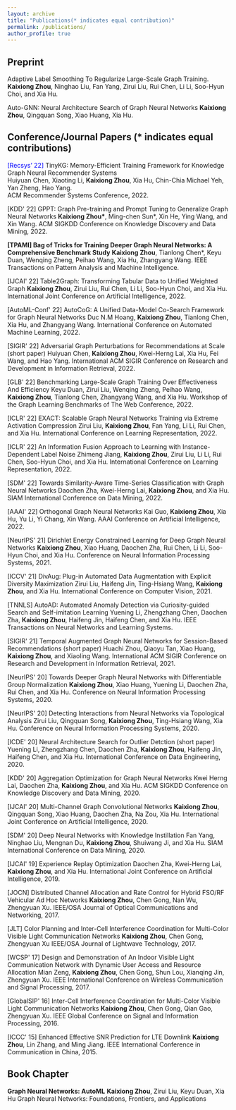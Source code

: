 ```yaml
---
layout: archive
title: "Publications(* indicates equal contribution)"
permalink: /publications/
author_profile: true
---
```


## Preprint
Adaptive Label Smoothing To Regularize Large-Scale Graph Training.
<b>Kaixiong Zhou</b>, Ninghao Liu, Fan Yang, Zirui Liu, Rui Chen, Li Li, Soo-Hyun Choi, and Xia Hu.

Auto-GNN: Neural Architecture Search of Graph Neural Networks
<b>Kaixiong Zhou</b>, Qingquan Song, Xiao Huang, Xia Hu.


## Conference/Journal Papers (* indicates equal contributions)
<font color="blue">[Recsys’ 22]</font> TinyKG: Memory-Efficient Training Framework for Knowledge Graph Neural Recommender
Systems<br>
Huiyuan Chen, Xiaoting Li, <b>Kaixiong Zhou</b>, Xia Hu, Chin-Chia Michael Yeh, Yan Zheng, Hao Yang.<br>
ACM Recommender Systems Conference, 2022.

[KDD' 22] GPPT: Graph Pre-training and Prompt Tuning to Generalize Graph Neural Networks
<b>Kaixiong Zhou*</b>, Ming-chen Sun*, Xin He,  Ying Wang, and Xin Wang.
ACM SIGKDD Conference on Knowledge Discovery and Data Mining, 2022.

<b>[TPAMI] Bag of Tricks for Training Deeper Graph Neural Networks: A Comprehensive Benchmark Study</b>
<b>Kaixiong Zhou</b>, Tianlong Chen*, Keyu Duan, Wenqing Zheng, Peihao Wang, Xia Hu, Zhangyang Wang.
IEEE Transactions on Pattern Analysis and Machine Intelligence.

[IJCAI' 22] Table2Graph: Transforming Tabular Data to Unified Weighted Graph</b>
<b>Kaixiong Zhou</b>, Zirui Liu, Rui Chen, Li Li, Soo-Hyun Choi, and Xia Hu.
International Joint Conference on Artificial Intelligence, 2022.

[AutoML-Conf' 22] AutoCoG: A Unified Data-Model Co-Search Framework for Graph Neural Networks</b>
Duc N.M Hoang, <b>Kaixiong Zhou</b>, Tianlong Chen, Xia Hu, and Zhangyang Wang.
International Conference on Automated Machine Learning, 2022.

[SIGIR' 22] Adversarial Graph Perturbations for Recommendations at Scale (short paper)</b>
Huiyuan Chen, <b>Kaixiong Zhou</b>, Kwei-Herng Lai, Xia Hu, Fei Wang, and Hao Yang.
International ACM SIGIR Conference on Research and Development in Information Retrieval, 2022.

[GLB' 22] Benchmarking Large-Scale Graph Training Over Effectiveness And Efficiency</b>
Keyu Duan, Zirui Liu, Wenqing Zheng, Peihao Wang, <b>Kaixiong Zhou</b>, Tianlong Chen, Zhangyang Wang, and Xia Hu.
Workshop of the Graph Learning Benchmarks of The Web Conference, 2022.

[ICLR' 22] EXACT: Scalable Graph Neural Networks Training via Extreme Activation Compression</b>
Zirui Liu, <b>Kaixiong Zhou</b>, Fan Yang, Li Li, Rui Chen, and Xia Hu.
International Conference on Learning Representation, 2022.

[ICLR' 22] An Information Fusion Approach to Learning with Instance-Dependent Label Noise</b>
Zhimeng Jiang, <b>Kaixiong Zhou</b>, Zirui Liu, Li Li, Rui Chen, Soo-Hyun Choi, and Xia Hu.
International Conference on Learning Representation, 2022.

[SDM' 22] Towards Similarity-Aware Time-Series Classification with Graph Neural Networks</b>
Daochen Zha, Kwei-Herng Lai, <b>Kaixiong Zhou</b>, and Xia Hu.
SIAM International Conference on Data Mining, 2022.

[AAAI' 22] Orthogonal Graph Neural Networks</b>
Kai Guo, <b>Kaixiong Zhou</b>, Xia Hu, Yu Li, Yi Chang, Xin Wang.
AAAI Conference on Artificial Intelligence, 2022.

[NeurIPS' 21] Dirichlet Energy Constrained Learning for Deep Graph Neural Networks</b>
<b>Kaixiong Zhou</b>, Xiao Huang,  Daochen Zha, Rui Chen, Li Li, Soo-Hyun Choi, and Xia Hu.
Conference on Neural Information Processing Systems, 2021.

[ICCV' 21] DivAug: Plug-in Automated Data Augmentation with Explicit Diversity Maximization</b>
Zirui Liu, Haifeng Jin, Ting-Hsiang Wang, <b>Kaixiong Zhou</b>, and Xia Hu.
International Conference on Computer Vision, 2021.

[TNNLS] AutoAD: Automated Anomaly Detection via Curiosity-guided Search and Self-imitation Learning</b>
Yuening Li, Zhengzhang Chen, Daochen Zha, <b>Kaixiong Zhou</b>, Haifeng Jin, Haifeng Chen, and Xia Hu.
IEEE Transactions on Neural Networks and Learning Systems.

[SIGIR' 21] Temporal Augmented Graph Neural Networks for Session-Based Recommendations (short paper)</b>
Huachi Zhou, Qiaoyu Tan, Xiao Huang, <b>Kaixiong Zhou</b>, and Xiaoling Wang.
International ACM SIGIR Conference on Research and Development in Information Retrieval, 2021.

[NeurIPS' 20] Towards Deeper Graph Neural Networks with Differentiable Group Normalization</b>
<b>Kaixiong Zhou</b>, Xiao Huang, Yuening Li, Daochen Zha, Rui Chen, and Xia Hu.
Conference on Neural Information Processing Systems, 2020.

[NeurIPS' 20] Detecting Interactions from Neural Networks via Topological Analysis</b>
Zirui Liu, Qingquan Song, <b>Kaixiong Zhou</b>, Ting-Hsiang Wang, Xia Hu.
Conference on Neural Information Processing Systems, 2020.

[ICDE' 20] Neural Architecture Search for Outlier Detction (short paper)</b>
Yuening Li, Zhengzhang Chen, Daochen Zha, <b>Kaixiong Zhou</b>, Haifeng Jin, Haifeng Chen, and Xia Hu.
International Conference on Data Engineering, 2020.

[KDD' 20] Aggregation Optimization for Graph Neural Networks</b>
Kwei Herng Lai, Daochen Zha, <b>Kaixiong Zhou</b>, and Xia Hu.
ACM SIGKDD Conference on Knowledge Discovery and Data Mining, 2020.

[IJCAI' 20] Multi-Channel Graph Convolutional Networks</b>
<b>Kaixiong Zhou</b>, Qingquan Song, Xiao Huang, Daochen Zha, Na Zou, Xia Hu.
International Joint Conference on Artificial Intelligence, 2020.

[SDM' 20] Deep Neural Networks with Knowledge Instillation</b>
Fan Yang, Ninghao Liu, Mengnan Du, <b>Kaixiong Zhou</b>, Shuiwang Ji, and Xia Hu.
SIAM International Conference on Data Mining, 2020.

[IJCAI' 19] Experience Replay Optimization</b>
Daochen Zha, Kwei-Herng Lai, <b>Kaixiong Zhou</b>, and Xia Hu.
International Joint Conference on Artificial Intelligence, 2019.

[JOCN] Distributed Channel Allocation and Rate Control for Hybrid FSO/RF Vehicular Ad Hoc Networks</b>
<b>Kaixiong Zhou</b>, Chen Gong, Nan Wu, Zhengyuan Xu.
IEEE/OSA Journal of Optical Communications and Networking, 2017.

[JLT] Color Planning and Inter-Cell Interference Coordination for Multi-Color Visible Light Communication Networks</b>
<b>Kaixiong Zhou</b>, Chen Gong, Zhengyuan Xu
IEEE/OSA Journal of Lightwave Technology, 2017.


[WCSP' 17] Design and Demonstration of An Indoor Visible Light Communication Network with Dynamic User Access and Resource Allocation</b>
Mian Zeng, <b>Kaixiong Zhou</b>, Chen Gong, Shun Lou, Xianqing Jin, Zhengyuan Xu.
IEEE International Conference on Wireless Communication and Signal Processing, 2017. 

[GlobalSIP' 16] Inter-Cell Interference Coordination for Multi-Color Visible Light Communication Networks</b>
<b>Kaixiong Zhou</b>, Chen Gong, Qian Gao, Zhengyuan Xu.
IEEE Global Conference on Signal and Information Processing, 2016. 

[ICCC' 15] Enhanced Effective SNR Prediction for LTE Downlink</b>
<b>Kaixiong Zhou</b>, Lin Zhang, and Ming Jiang.
IEEE International Conference in Communication in China, 2015.

## Book Chapter
<b>Graph Neural Networks: AutoML</b>
<b>Kaixiong Zhou</b>, Zirui Liu, Keyu Duan, Xia Hu
Graph Neural Networks: Foundations, Frontiers, and Applications